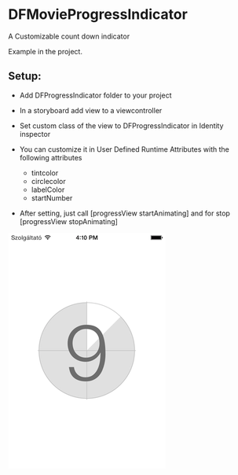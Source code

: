 DFMovieProgressIndicator
========================

A Customizable count down indicator 

Example in the project. 

Setup:
-------------------
 - Add DFProgressIndicator folder to your project
 - In a storyboard add view to a viewcontroller
 - Set custom class of the view to DFProgressIndicator in Identity inspector
 - You can customize it in User Defined Runtime Attributes with the following attributes
    - tintcolor
    - circlecolor
    - labelColor
    - startNumber

- After setting, just call [progressView startAnimating] and for stop [progressView stopAnimating]

![Alt text](DFMovieLoading/Resources/Sample.png "Sample")
